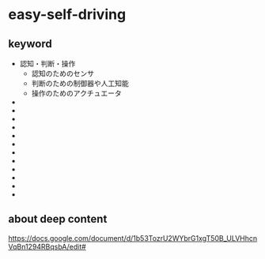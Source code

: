 # easy-self-driving
## keyword
* 認知・判断・操作
    * 認知のためのセンサ
    * 判断のための制御器や人工知能
    * 操作のためのアクチュエータ
* 
* 
* 
* 
* 
* 
* 
* 
* 
* 
* 
* 


## about deep content
https://docs.google.com/document/d/1b53TozrU2WYbrG1xgT50B_ULVHhcnVqBn1294RBqsbA/edit#
